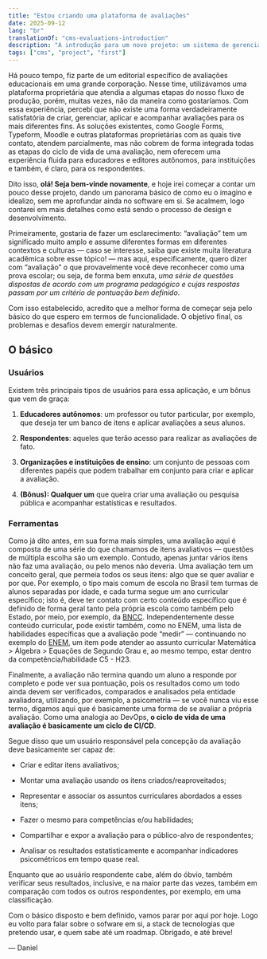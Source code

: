 ```yaml
---
title: "Estou criando uma plataforma de avaliações"
date: 2025-09-12
lang: "br"
translationOf: "cms-evaluations-introduction"
description: "A introdução para um novo projeto: um sistema de gerenciamento de conteúdo para avaliações, e um panorama básico geral"
tags: ["cms", "project", "first"]
---
```


Há pouco tempo, fiz parte de um editorial específico de avaliações educacionais em uma grande corporação. Nesse time, utilizávamos uma plataforma proprietária que atendia a algumas etapas do nosso fluxo de produção, porém, muitas vezes, não da maneira como gostaríamos. Com essa experiência, percebi que não existe uma forma verdadeiramente satisfatória de criar, gerenciar, aplicar e acompanhar avaliações para os mais diferentes fins. As soluções existentes, como Google Forms, Typeform, Moodle e outras plataformas proprietárias com as quais tive contato, atendem parcialmente, mas não cobrem de forma integrada todas as etapas do ciclo de vida de uma avaliação, nem oferecem uma experiência fluida para educadores e editores autônomos, para instituições e também, é claro, para os respondentes.

Dito isso, **olá! Seja bem-vinde novamente**, e hoje irei começar a contar um pouco desse projeto, dando um panorama básico de como eu o imagino e idealizo, sem me aprofundar ainda no software em si. Se acalmem, logo contarei em mais detalhes como está sendo o processo de design e desenvolvimento.

Primeiramente, gostaria de fazer um esclarecimento: “avaliação” tem um significado muito amplo e assume diferentes formas em diferentes contextos e culturas — caso se interesse, saiba que existe muita literatura acadêmica sobre esse tópico! — mas aqui, especificamente, quero dizer com “avaliação” o que provavelmente você deve reconhecer como uma prova escolar; ou seja, de forma bem enxuta, *uma série de questões dispostas de acordo com um programa pedagógico e cujas respostas passam por um critério de pontuação bem definido*.

Com isso estabelecido, acredito que a melhor forma de começar seja pelo básico do que espero em termos de funcionalidade. O objetivo final, os problemas e desafios devem emergir naturalmente.

## O básico

### Usuários

Existem três principais tipos de usuários para essa aplicação, e um bônus que vem de graça:

1. **Educadores autônomos**: um professor ou tutor particular, por exemplo, que deseja ter um banco de itens e aplicar avaliações a seus alunos.

2. **Respondentes**: aqueles que terão acesso para realizar as avaliações de fato.

3. **Organizações e instituições de ensino**: um conjunto de pessoas com diferentes papéis que podem trabalhar em conjunto para criar e aplicar a avaliação.

4. **(Bônus): Qualquer um** que queira criar uma avaliação ou pesquisa pública e acompanhar estatísticas e resultados.

### Ferramentas

Como já dito antes, em sua forma mais simples, uma avaliação aqui é composta de uma série do que chamamos de itens avaliativos — questões de múltipla escolha são um exemplo. Contudo, apenas juntar vários itens não faz uma avaliação, ou pelo menos não deveria. Uma avaliação tem um conceito geral, que permeia todos os seus itens: algo que se quer avaliar e por que. Por exemplo, o tipo mais comum de escola no Brasil tem turmas de alunos separadas por idade, e cada turma segue um ano curricular específico; isto é, deve ter contato com certo conteúdo específico que é definido de forma geral tanto pela própria escola como também pelo Estado, por meio, por exemplo, da [BNCC](https://basenacionalcomum.mec.gov.br/). Independentemente desse conteúdo curricular, pode existir também, como no ENEM, uma lista de habilidades específicas que a avaliação pode “medir” — continuando no exemplo do [ENEM](https://www.gov.br/inep/pt-br/areas-de-atuacao/avaliacao-e-exames-educacionais/enem), um item pode atender ao assunto curricular Matemática > Álgebra > Equações de Segundo Grau e, ao mesmo tempo, estar dentro da competência/habilidade C5 - H23.

Finalmente, a avaliação não termina quando um aluno a responde por completo e pode ver sua pontuação, pois os resultados como um todo ainda devem ser verificados, comparados e analisados pela entidade avaliadora, utilizando, por exemplo, a psicometria — se você nunca viu esse termo, digamos aqui que é basicamente uma forma de se avaliar a própria avaliação. Como uma analogia ao DevOps, **o ciclo de vida de uma avaliação é basicamente um ciclo de CI/CD**.

Segue disso que um usuário responsável pela concepção da avaliação deve basicamente ser capaz de:

- Criar e editar itens avaliativos;

- Montar uma avaliação usando os itens criados/reaproveitados;

- Representar e associar os assuntos curriculares abordados a esses itens;

- Fazer o mesmo para competências e/ou habilidades;

- Compartilhar e expor a avaliação para o público-alvo de respondentes;

- Analisar os resultados estatisticamente e acompanhar indicadores psicométricos em tempo quase real.

Enquanto que ao usuário respondente cabe, além do óbvio, também verificar seus resultados, inclusive, e na maior parte das vezes, também em comparação com todos os outros respondentes, por exemplo, em uma classificação.

Com o básico disposto e bem definido, vamos parar por aqui por hoje. Logo eu volto para falar sobre o sofware em si, a stack de tecnologias que pretendo usar, e quem sabe até um roadmap. Obrigado, e até breve!

— Daniel